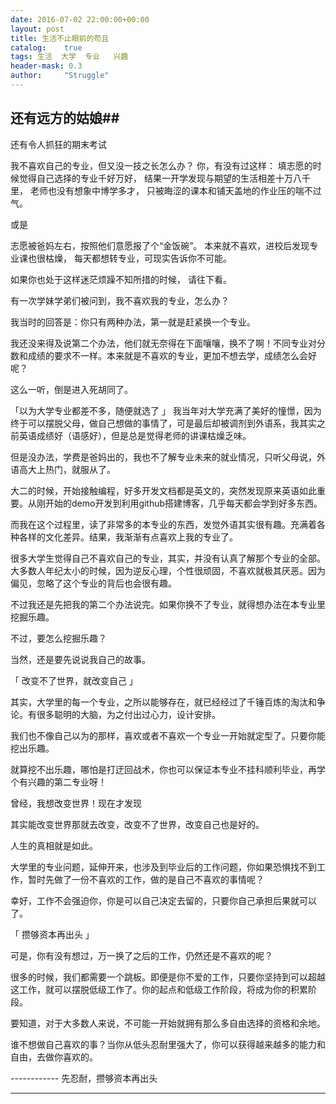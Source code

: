 ```yaml
---
date: 2016-07-02 22:00:00+00:00
layout: post
title: 生活不止眼前的苟且
catalog:    true
tags: 生活  大学  专业   兴趣
header-mask: 0.3
author:     "Struggle"
---
```


## 还有远方的姑娘##
还有令人抓狂的期末考试

我不喜欢自己的专业，但又没一技之长怎么办？ 
你，有没有过这样：
填志愿的时候觉得自己选择的专业千好万好，
结果一开学发现与期望的生活相差十万八千里，
老师也没有想象中博学多才，
只被晦涩的课本和铺天盖地的作业压的喘不过气。

或是

志愿被爸妈左右，按照他们意愿报了个“金饭碗”。
本来就不喜欢，进校后发现专业课也很枯燥，
每天都想转专业，可现实告诉你不可能。

如果你也处于这样迷茫烦躁不知所措的时候，
请往下看。

 

有一次学妹学弟们被问到，我不喜欢我的专业，怎么办？

我当时的回答是：你只有两种办法，第一就是赶紧换一个专业。

我还没来得及说第二个办法，他们就无奈得在下面嚷嚷，换不了啊！不同专业对分数和成绩的要求不一样。本来就是不喜欢的专业，更加不想去学，成绩怎么会好呢？

这么一听，倒是进入死胡同了。

「以为大学专业都差不多，随便就选了 」
我当年对大学充满了美好的憧憬，因为终于可以摆脱父母，做自己想做的事情了，可是最后却被调剂到外语系，我其实之前英语成绩好（语感好），但是总是觉得老师的讲课枯燥乏味。

但是没办法，学费是爸妈出的，我也不了解专业未来的就业情况，只听父母说，外语高大上热门，就服从了。

大二的时候，开始接触编程，好多开发文档都是英文的，突然发现原来英语如此重要。从刚开始的demo开发到利用github搭建博客，几乎每天都会学到好多东西。

而我在这个过程里，读了非常多的本专业的东西，发觉外语其实很有趣。充满着各种各样的文化差异。结果，我渐渐有点喜欢上我的专业了。

很多大学生觉得自己不喜欢自己的专业，其实，并没有认真了解那个专业的全部。大多数人年纪太小的时候，因为逆反心理，个性很顽固，不喜欢就极其厌恶。因为偏见，忽略了这个专业的背后也会很有趣。

不过我还是先把我的第二个办法说完。如果你换不了专业，就得想办法在本专业里挖掘乐趣。

不过，要怎么挖掘乐趣？

当然，还是要先说说我自己的故事。

「 改变不了世界，就改变自己 」

其实，大学里的每一个专业，之所以能够存在，就已经经过了千锤百炼的淘汰和争论。有很多聪明的大脑，为之付出过心力，设计安排。

我们也不像自己以为的那样，喜欢或者不喜欢一个专业一开始就定型了。只要你能挖出乐趣。

就算挖不出乐趣，哪怕是打迂回战术，你也可以保证本专业不挂科顺利毕业，再学个有兴趣的第二专业呀！

曾经，我想改变世界！现在才发现

其实能改变世界那就去改变，改变不了世界，改变自己也是好的。

人生的真相就是如此。

大学里的专业问题，延伸开来，也涉及到毕业后的工作问题，你如果恐惧找不到工作，暂时先做了一份不喜欢的工作，做的是自己不喜欢的事情呢？

幸好，工作不会强迫你，你是可以自己决定去留的，只要你自己承担后果就可以了。

「 攒够资本再出头 」

可是，你有没有想过，万一换了之后的工作，仍然还是不喜欢的呢？

很多的时候，我们都需要一个跳板。即便是你不爱的工作，只要你坚持到可以超越这工作，就可以摆脱低级工作了。你的起点和低级工作阶段，将成为你的积累阶段。

要知道，对于大多数人来说，不可能一开始就拥有那么多自由选择的资格和余地。

谁不想做自己喜欢的事？当你从低头忍耐里强大了，你可以获得越来越多的能力和自由，去做你喜欢的。
 
------------ 先忍耐，攒够资本再出头
___





